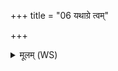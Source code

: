 +++
title = "06 यथाग्रे त्वम्"

+++
<details><summary>मूलम् (WS)</summary>

यथाग्रे त्वं वनस्पते पुष्ट्या सह जज्ञिषे ।  
एवा धनस्य मे स्फातिमा दधातु सरस्वती ॥ ९ ॥
</details>